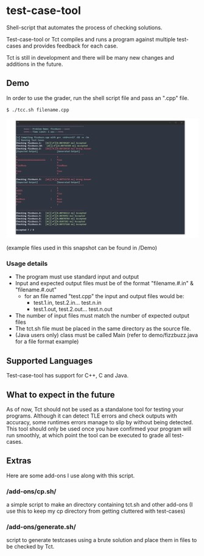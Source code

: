 # test-case-tool
Shell-script that automates the process of checking solutions. 

Test-case-tool or Tct compiles and runs a program against multiple test-cases and provides feedback for each case. 

Tct is still in development and there will be many new changes and additions in the future.

## Demo
In order to use the grader, run the shell script file and pass an ".cpp" file.

```bash
$ ./tcc.sh filename.cpp
```

![](images/test-case-tester-snapshot-1.0.3.PNG)

(example files used in this snapshot can be found in /Demo)

### Usage details
- The program must use standard input and output
- Input and expected output files must be of the format "filename.#.in" & "filename.#.out"
  - for an file named "test.cpp" the input and output files would be:
    - test.1.in, test.2.in... test.n.in
    - test.1.out, test.2.out... test.n.out
- The number of input files must match the number of expected output files
- The tct.sh file must be placed in the same directory as the source file.
- (Java users only) class must be called Main (refer to demo/fizzbuzz.java for a file format example)

## Supported Languages
Test-case-tool has support for C++, C and Java.

## What to expect in the future
As of now, Tct should not be used as a standalone tool for testing your programs. Although it can detect TLE errors and check outputs with accuracy, some runtimes errors manage to slip by without being detected. This tool should only be used once you have confirmed your program will run smoothly, at which point the tool can be executed to grade all test-cases.

## Extras
Here are some add-ons I use along with this script.

### /add-ons/cp.sh/ 
a simple script to make an directory containing tct.sh and other add-ons (I use this to keep my cp directory from getting cluttered with test-cases)

### /add-ons/generate.sh/
script to generate testcases using a brute solution and place them in files to be checked by Tct.
